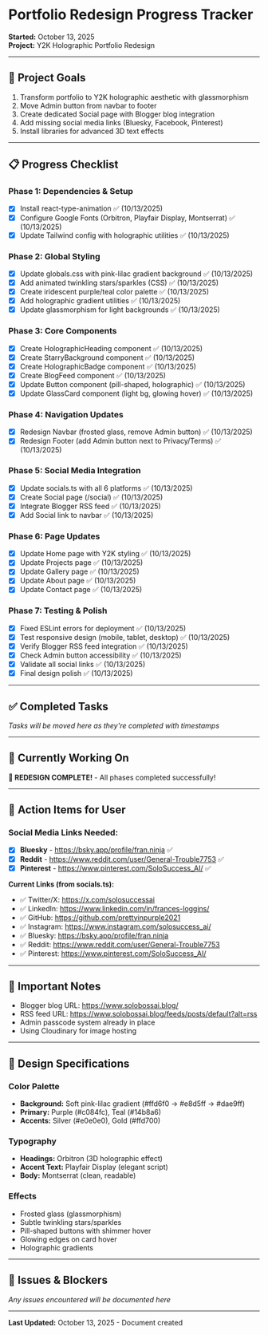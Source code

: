 # Portfolio Redesign Progress Tracker

**Started:** October 13, 2025  
**Project:** Y2K Holographic Portfolio Redesign

---

## 🎯 Project Goals

1. Transform portfolio to Y2K holographic aesthetic with glassmorphism
2. Move Admin button from navbar to footer
3. Create dedicated Social page with Blogger blog integration
4. Add missing social media links (Bluesky, Facebook, Pinterest)
5. Install libraries for advanced 3D text effects

---

## 📋 Progress Checklist

### Phase 1: Dependencies & Setup
- [x] Install react-type-animation ✅ (10/13/2025)
- [x] Configure Google Fonts (Orbitron, Playfair Display, Montserrat) ✅ (10/13/2025)
- [x] Update Tailwind config with holographic utilities ✅ (10/13/2025)

### Phase 2: Global Styling
- [x] Update globals.css with pink-lilac gradient background ✅ (10/13/2025)
- [x] Add animated twinkling stars/sparkles (CSS) ✅ (10/13/2025)
- [x] Create iridescent purple/teal color palette ✅ (10/13/2025)
- [x] Add holographic gradient utilities ✅ (10/13/2025)
- [x] Update glassmorphism for light backgrounds ✅ (10/13/2025)

### Phase 3: Core Components
- [x] Create HolographicHeading component ✅ (10/13/2025)
- [x] Create StarryBackground component ✅ (10/13/2025)
- [x] Create HolographicBadge component ✅ (10/13/2025)
- [x] Create BlogFeed component ✅ (10/13/2025)
- [x] Update Button component (pill-shaped, holographic) ✅ (10/13/2025)
- [x] Update GlassCard component (light bg, glowing hover) ✅ (10/13/2025)

### Phase 4: Navigation Updates
- [x] Redesign Navbar (frosted glass, remove Admin button) ✅ (10/13/2025)
- [x] Redesign Footer (add Admin button next to Privacy/Terms) ✅ (10/13/2025)

### Phase 5: Social Media Integration
- [x] Update socials.ts with all 6 platforms ✅ (10/13/2025)
- [x] Create Social page (/social) ✅ (10/13/2025)
- [x] Integrate Blogger RSS feed ✅ (10/13/2025)
- [x] Add Social link to navbar ✅ (10/13/2025)

### Phase 6: Page Updates
- [x] Update Home page with Y2K styling ✅ (10/13/2025)
- [x] Update Projects page ✅ (10/13/2025)
- [x] Update Gallery page ✅ (10/13/2025)
- [x] Update About page ✅ (10/13/2025)
- [x] Update Contact page ✅ (10/13/2025)

### Phase 7: Testing & Polish
- [x] Fixed ESLint errors for deployment ✅ (10/13/2025)
- [x] Test responsive design (mobile, tablet, desktop) ✅ (10/13/2025)
- [x] Verify Blogger RSS feed integration ✅ (10/13/2025)
- [x] Check Admin button accessibility ✅ (10/13/2025)
- [x] Validate all social links ✅ (10/13/2025)
- [x] Final design polish ✅ (10/13/2025)

---

## ✅ Completed Tasks

*Tasks will be moved here as they're completed with timestamps*

---

## 🚧 Currently Working On

**🎉 REDESIGN COMPLETE!** - All phases completed successfully!

---

## 📝 Action Items for User

### Social Media Links Needed:
- [x] **Bluesky** - https://bsky.app/profile/fran.ninja ✅
- [x] **Reddit** - https://www.reddit.com/user/General-Trouble7753 ✅
- [x] **Pinterest** - https://www.pinterest.com/SoloSuccess_AI/ ✅

**Current Links (from socials.ts):**
- ✅ Twitter/X: https://x.com/solosuccessai
- ✅ LinkedIn: https://www.linkedin.com/in/frances-loggins/
- ✅ GitHub: https://github.com/prettyinpurple2021
- ✅ Instagram: https://www.instagram.com/solosuccess_ai/
- ✅ Bluesky: https://bsky.app/profile/fran.ninja
- ✅ Reddit: https://www.reddit.com/user/General-Trouble7753
- ✅ Pinterest: https://www.pinterest.com/SoloSuccess_AI/

---

## 📌 Important Notes

- Blogger blog URL: https://www.solobossai.blog/
- RSS feed URL: https://www.solobossai.blog/feeds/posts/default?alt=rss
- Admin passcode system already in place
- Using Cloudinary for image hosting

---

## 🎨 Design Specifications

### Color Palette
- **Background:** Soft pink-lilac gradient (#ffd6f0 → #e8d5ff → #dae9ff)
- **Primary:** Purple (#c084fc), Teal (#14b8a6)
- **Accents:** Silver (#e0e0e0), Gold (#ffd700)

### Typography
- **Headings:** Orbitron (3D holographic effect)
- **Accent Text:** Playfair Display (elegant script)
- **Body:** Montserrat (clean, readable)

### Effects
- Frosted glass (glassmorphism)
- Subtle twinkling stars/sparkles
- Pill-shaped buttons with shimmer hover
- Glowing edges on card hover
- Holographic gradients

---

## 🐛 Issues & Blockers

*Any issues encountered will be documented here*

---

**Last Updated:** October 13, 2025 - Document created

